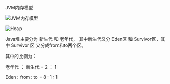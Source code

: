 JVM内存模型

![JVM内存模型](https://upload-images.jianshu.io/upload_images/10006199-a4108d8fb7810a71.jpeg "JVM内存模型")

![Heap](https://mmbiz.qpic.cn/mmbiz_png/qdzZBE73hWsbhfAng9ibqfcbjrqgyRWqAKiaJ2U75SGYwQhs2tuNbXtu8KIpaUsBOaHRKXf7esuuFoMjELFxibIVg/640?wx_fmt=png&tp=webp&wxfrom=5&wx_lazy=1&wx_co=1 "堆模型")

Java堆主要分为 新生代 和 老年代， 其中新生代又分 Eden区 和 Survivor区，其中 Survivor 区 又分成from和to两个区。

其中的比例为：

老年代 ： 新生代 = 2 ： 1

Eden : from : to = 8 : 1 : 1

